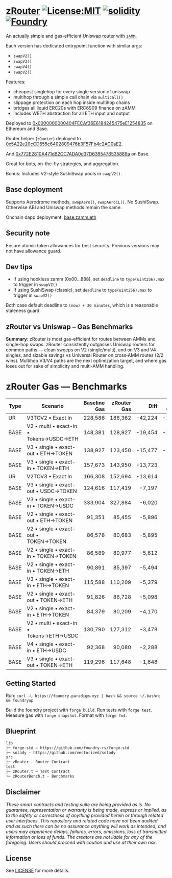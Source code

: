 # [zRouter](https://github.com/zammdefi/zRouter) [![License:MIT](https://img.shields.io/badge/License-MIT-black.svg)](https://opensource.org/license/mit) [![solidity](https://img.shields.io/badge/solidity-%5E0.8.30-black)](https://docs.soliditylang.org/en/v0.8.30/) [![Foundry](https://img.shields.io/badge/Built%20with-Foundry-000000.svg)](https://getfoundry.sh/)

An actually simple and gas-efficient Uniswap router with [`zAMM`](https://zamm.finance/).

Each version has dedicated entrypoint function with similar args:

- `swapV2()`
- `swapV3()`
- `swapV4()`
- `swapVZ()`

Features:

- cheapest singlehop for every single version of uniswap
- multihop through a simple call chain via `multicall()`
- slippage protection on each hop inside multihop chains
- bridges all liquid ERC20s with ERC6909 finance on zAMM
- includes WETH abstraction for all ETH input and output

Deployed to [0x0000000000404FECAf36E6184245475eE1254835](https://contractscan.xyz/contract/0x0000000000404FECAf36E6184245475eE1254835) on Ethereum and Base.

Router helper (`zQuoter`) deployed to [0x5A22e20cCD555c6402809476b3F57Fb4c2AC0aE2](https://etherscan.io/address/0x5A22e20cCD555c6402809476b3F57Fb4c2AC0aE2#code).

And [0x772E2810A471dB2CC7ADA0d37D6395476535889a](https://basescan.org/address/0x772E2810A471dB2CC7ADA0d37D6395476535889a#code) on Base.

Great for bots, on-the-fly strategies, and aggregation.

Bonus: Includes V2-style SushiSwap pools in `swapV2()`.

## Base deployment

Supports Aerodrome methods, `swapAero()`, `swapAeroCL()`. No SushiSwap. Otherwise ABI and Uniswap methods remain the same.

Onchain dapp deployment: [base.zamm.eth](https://base.zamm.eth.limo)

## Security note

Ensure atomic token allowances for best security. Previous versions may not have allowance guard.

## Dev tips

- If using hookless zamm (0x00...888), set `deadline` to `type(uint256).max` to trigger in `swapVZ()`
- If using SushiSwap (classic), set `deadline` to `type(uint256).max` to trigger in `swapV2()`

Both case default deadline to `(now) + 30 minutes`, which is a reasonable staleness guard.

## zRouter vs Uniswap – Gas Benchmarks

**Summary:** zRouter is most gas-efficient for routes between AMMs and single-hop swaps. zRouter consistently outgasses Uniswap routers for common paths — clean sweeps on V2 (single/multi), and on V3 and V4 singles, and sizable savings vs Universal Router on cross‑AMM routes (2/2 wins). Multihop V3/V4 paths are the next optimization target, and where gas loses out for sake of simplicity and multi-AMM handling.

# zRouter Gas — Benchmarks

| Type | Scenario | Baseline Gas | zRouter Gas | Diff | % Change |
|---|---|---:|---:|---:|---:|
| UR | V3TOV2 • Exact In | 228,586 | 186,362 | -42,224 | -18.47% |
| BASE | V2 • multi • exact-in • Tokens→USDC→ETH | 148,381 | 128,927 | -19,454 | -13.11% |
| BASE | V3 • single • exact-out • ETH→TOKEN | 138,927 | 123,450 | -15,477 | -11.14% |
| BASE | V3 • single • exact-in • TOKEN→ETH | 157,673 | 143,950 | -13,723 | -8.70% |
| UR | V2TOV3 • Exact In | 166,308 | 152,694 | -13,614 | -8.19% |
| BASE | V3 • single • exact-out • USDC→TOKEN | 124,616 | 117,419 | -7,197 | -5.78% |
| BASE | V3 • single • exact-in • TOKEN→USDC | 333,904 | 327,884 | -6,020 | -1.80% |
| BASE | V2 • single • exact-out • ETH→TOKEN | 91,351 | 85,455 | -5,896 | -6.45% |
| BASE | V2 • single • exact-out • TOKEN→TOKEN | 86,578 | 80,683 | -5,895 | -6.81% |
| BASE | V2 • single • exact-in • TOKEN→TOKEN | 86,589 | 80,977 | -5,612 | -6.48% |
| BASE | V2 • single • exact-in • TOKEN→ETH | 90,891 | 85,397 | -5,494 | -6.04% |
| BASE | V3 • single • exact-in • ETH→TOKEN | 115,588 | 110,209 | -5,379 | -4.65% |
| BASE | V2 • single • exact-out • TOKEN→ETH | 91,826 | 86,728 | -5,098 | -5.55% |
| BASE | V2 • single • exact-in • ETH→TOKEN | 84,379 | 80,209 | -4,170 | -4.94% |
| BASE | V2 • multi • exact-in • Tokens→ETH→USDC | 130,790 | 127,312 | -3,478 | -2.66% |
| BASE | V4 • single • exact-in • ETH→USDC | 92,368 | 90,080 | -2,288 | -2.48% |
| BASE | V3 • single • exact-out • TOKEN→ETH | 119,296 | 117,648 | -1,648 | -1.38% |

## Getting Started

Run: `curl -L https://foundry.paradigm.xyz | bash && source ~/.bashrc && foundryup`

Build the foundry project with `forge build`. Run tests with `forge test`. Measure gas with `forge snapshot`. Format with `forge fmt`.

## Blueprint

```txt
lib
├─ forge-std — https://github.com/foundry-rs/forge-std
├─ solady — https://github.com/vectorized/solady
src
├─ zRouter — Router Contract
test
├─ zRouter.t — Test Contract
└─ zRouterBench.t - Benchmarks
```

## Disclaimer

*These smart contracts and testing suite are being provided as is. No guarantee, representation or warranty is being made, express or implied, as to the safety or correctness of anything provided herein or through related user interfaces. This repository and related code have not been audited and as such there can be no assurance anything will work as intended, and users may experience delays, failures, errors, omissions, loss of transmitted information or loss of funds. The creators are not liable for any of the foregoing. Users should proceed with caution and use at their own risk.*

## License

See [LICENSE](./LICENSE) for more details.
